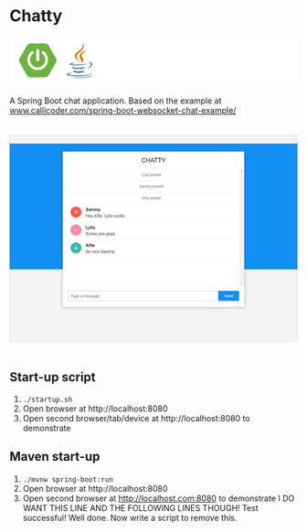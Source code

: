 # Chatty
![Logos](img/logos.png)
<br>
<br>
A Spring Boot chat application. Based on the example at www.callicoder.com/spring-boot-websocket-chat-example/
<br>
<br>
<br>
![Chatty](img/screenshot.png)
<br>
<br>
## Start-up script
1. `./startup.sh`
2. Open browser at http://localhost:8080
3. Open second browser/tab/device at http://localhost:8080 to demonstrate
## Maven start-up
1. `./mvnw spring-boot:run`
2. Open browser at http://localhost:8080
3. Open second browser at http://localhost.com:8080 to demonstrate
I DO WANT THIS LINE AND THE FOLLOWING LINES THOUGH! Test successful! Well done. Now write a script to remove this.
